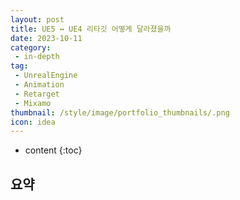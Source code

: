 ```yaml
---
layout: post
title: UE5 ↔ UE4 리타깃 어떻게 달라졌을까
date: 2023-10-11
category: 
 - in-depth
tag:
 - UnrealEngine
 - Animation
 - Retarget
 - Mixamo
thumbnail: /style/image/portfolio_thumbnails/.png
icon: idea
---
```


* content
{:toc}

## 요약 